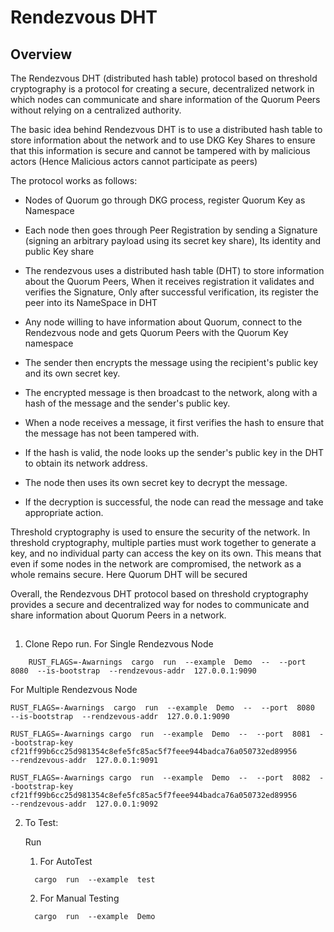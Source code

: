   
# Rendezvous DHT  
## Overview
  

The Rendezvous DHT (distributed hash table) protocol based on threshold cryptography is a protocol for creating a secure, decentralized network in which nodes can communicate and share information of the Quorum Peers without relying on a centralized authority.  

The basic idea behind Rendezvous DHT is to use a distributed hash table to store information about the network and to use DKG Key Shares to ensure that this information is secure and cannot be tampered with by malicious actors (Hence Malicious actors cannot participate as peers)

The protocol works as follows:

-  Nodes of Quorum go through DKG process, register Quorum Key as Namespace
    
- Each node then goes through Peer Registration by sending a Signature (signing an arbitrary payload using its secret key share), Its identity and public Key share
    
- The rendezvous uses a distributed hash table (DHT) to store information about the Quorum Peers, When it receives registration it validates and verifies the Signature, Only after successful verification, its register the peer into its NameSpace in DHT
    
- Any node willing to have information about Quorum, connect to the Rendezvous node and gets Quorum Peers with the Quorum Key namespace
    
- The sender then encrypts the message using the recipient's public key and its own secret key.
    
- The encrypted message is then broadcast to the network, along with a hash of the message and the sender's public key.
    
-  When a node receives a message, it first verifies the hash to ensure that the message has not been tampered with.
    
-  If the hash is valid, the node looks up the sender's public key in the DHT to obtain its network address.
    
-  The node then uses its own secret key to decrypt the message.
    
-   If the decryption is successful, the node can read the message and take appropriate action.
    

Threshold cryptography is used to ensure the security of the network. In threshold cryptography, multiple parties must work together to generate a key, and no individual party can access the key on its own. This means that even if some nodes in the network are compromised, the network as a whole remains secure. Here Quorum DHT will be secured

Overall, the Rendezvous DHT protocol based on threshold cryptography provides a secure and decentralized way for nodes to communicate and share information about Quorum Peers in a network.  

## 

1. Clone Repo run.
	For Single Rendezvous Node

```
	RUST_FLAGS=-Awarnings  cargo  run  --example  Demo  --  --port  8080  --is-bootstrap  --rendzevous-addr  127.0.0.1:9090
```

For Multiple Rendezvous Node

```
RUST_FLAGS=-Awarnings  cargo  run  --example  Demo  --  --port  8080  --is-bootstrap  --rendzevous-addr  127.0.0.1:9090
 
RUST_FLAGS=-Awarnings cargo  run  --example  Demo  --  --port  8081  --bootstrap-key  cf21ff99b6cc25d981354c8efe5fc85ac5f7feee944badca76a050732ed89956  
--rendzevous-addr  127.0.0.1:9091

RUST_FLAGS=-Awarnings cargo  run  --example  Demo  --  --port  8082  --bootstrap-key  cf21ff99b6cc25d981354c8efe5fc85ac5f7feee944badca76a050732ed89956    
--rendzevous-addr  127.0.0.1:9092
```

2. To Test: 

	Run 
	
	1. For AutoTest
	```
	  cargo  run  --example  test
	```
	  
	2. For Manual Testing

	```
	  cargo  run  --example  Demo
	```
